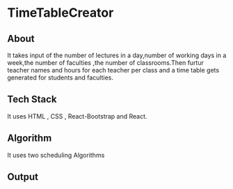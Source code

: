 # TimeTableCreator
## About 
It takes input of the number of lectures in a day,number of working days in a week,the number of faculties ,the number of classrooms.Then furtur teacher names and hours for each teacher per class and a time table gets generated for students and faculties.
## Tech Stack
It uses HTML , CSS , React-Bootstrap and React.
## Algorithm
It uses two scheduling Algorithms
## Output

